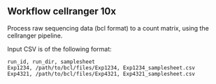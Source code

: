 ## Workflow cellranger 10x

Process raw sequencing data (bcl format) to a count matrix, using the cellranger pipeline.

Input CSV is of the following format:

```
run_id, run_dir, samplesheet
Exp1234, /path/to/bcl/files/Exp1234, Exp1234_samplesheet.csv
Exp4321, /path/to/bcl/files/Exp4321, Exp4321_samplesheet.csv
```